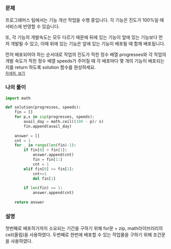 ### 문제
프로그래머스 팀에서는 기능 개선 작업을 수행 중입니다. 각 기능은 진도가 100%일 때 서비스에 반영할 수 있습니다.  

또, 각 기능의 개발속도는 모두 다르기 때문에 뒤에 있는 기능이 앞에 있는 기능보다 먼저 개발될 수 있고, 이때 뒤에 있는 기능은 앞에 있는 기능이 배포될 때 함께 배포됩니다.  

먼저 배포되어야 하는 순서대로 작업의 진도가 적힌 정수 배열 progresses와 각 작업의 개발 속도가 적힌 정수 배열 speeds가 주어질 때 각 배포마다 몇 개의 기능이 배포되는지를 return 하도록 solution 함수를 완성하세요.  
[`자세히 보기`](https://programmers.co.kr/learn/courses/30/lessons/42586)

### 나의 풀이
```python
import math

def solution(progresses, speeds):
    fin = []
    for p,s in zip(progresses, speeds):
        avail_day = math.ceil((100 - p)/ s)
        fin.append(avail_day)
    
    answer = []
    cnt = 1
    for _ in range(len(fin)-1):
        if fin[0] < fin[1]:
            answer.append(cnt)
            fin = fin[1:]
            cnt = 1
        elif fin[0] >= fin[1]:
            cnt+=1
            del fin[1]
            
        if len(fin) == 1:
            answer.append(cnt)
            
    return answer
```

### 설명
첫번째로 배포하기까지 소요되는 기간을 구하기 위해 for문 + zip, math라이브러리의 ceil(올림)을 사용하였다. 두번째로 한번에 배포할 수 있는 작업물을 구하기 위해 조건문을 사용하였다.